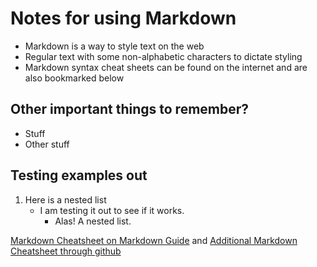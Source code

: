 # Notes for using Markdown 
- Markdown is a way to style text on the web
- Regular text with some non-alphabetic characters to dictate styling
- Markdown syntax cheat sheets can be found on the internet and are also bookmarked below

## Other important things to remember? 
- Stuff
- Other stuff

## Testing examples out 

1. Here is a nested list
   - I am testing it out to see if it works. 
      - Alas! A nested list.  

[Markdown Cheatsheet on Markdown Guide](https://www.markdownguide.org/cheat-sheet/) and [Additional Markdown Cheatsheet through github](https://guides.github.com/features/mastering-markdown/)

